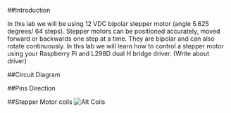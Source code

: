 ##Introduction

In this lab we will be using 12 VDC bipolar stepper motor (angle 5.625 degrees/ 64 steps). Stepper motors can be positioned accurately, moved forward or backwards one step at a time. They are bipolar and can also rotate continuously. In this lab we will learn how to control a stepper motor using your Raspberry Pi and L298D dual H bridge driver. (Write about driver)

##Circuit Diagram

##Pins Direction

##Stepper Motor coils
![Alt Coils](https://learn.adafruit.com/assets/3696)